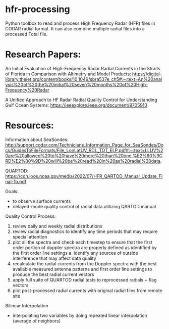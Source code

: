 # hfr-processing
Python toolbox to read and process High Frequency Radar (HFR) files in CODAR radial format. It can also combine multiple radial files into a processed Total file.



# Research Papers:

An Initial Evaluation of High-Frequency Radar Radial Currents in the Straits of Florida in Comparison with Altimetry and Model Products: https://digital-library.theiet.org/content/books/10.1049/sbra537e_ch5#:~:text=An%20analysis%20of%20the%20initial%20seven%20months%20of%20High-Frequency%20Radar

A Unified Approach to HF Radar Radial Quality Control for Understanding Gulf Ocean Systems: https://ieeexplore.ieee.org/document/9705910


# Resources: 

Information about SeaSondes: http://support.codar.com/Technicians_Information_Page_for_SeaSondes/Docs/GuidesToFileFormats/File_LonLatUV_RDL_TOT_ELP.pdf#:~:text=LLUV%20are%20allowed%20to%20have%20more%20than%20one,%E2%80%9CRD%E2%80%9D%20will%20be%20read%20in%20as%20radial%20data.

QUARTOD: https://cdn.ioos.noaa.gov/media/2022/07/HFR_QARTOD_Manual_Update_Final-1b.pdf

Goals:
-	to observe surface currents
-	delayed-mode quality control of radial data utilizing QARTOD manual

Quality Control Process:
1.	review daily and weekly radial distributions
2.	review radial diagnostics to identify any time periods that may require special attention
3.	plot all the spectra and check each timestep to ensure that the first order portion of doppler spectra are properly defined as identified by the first order line settings
a.	identify any sources of outside interference that may affect data quality
4.	recalculate the radial currents from the Doppler spectra with the best available measured antenna patterns and first order line settings to produce the best radial current vectors
5.	apply full suite of QUARTOD radial tests to reprocessed radials + flag vectors
6.	plot post-processed radial currents with original radial files from remote site

Bilinear Interpolation
-	interpolating two variables by doing repeated linear interpolation (average of neighbors)
